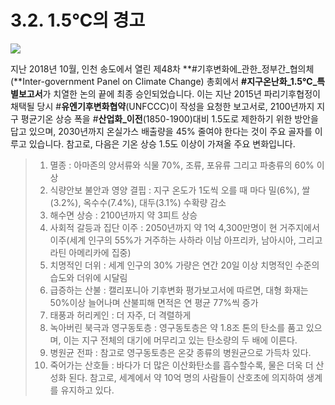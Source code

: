 # 3.2. 1.5℃의 경고

![](http://newsroom.etomato.com/userfiles/NISI20181001_0014512889.jpg)

지난 2018년 10월, 인천 송도에서 열린 제48차 **\#기후변화에\_관한\_정부간\_협의체\(**Inter-government Panel on Climate Change\) 총회에서 **\#지구온난화\_1.5℃\_특별보고서**가 치열한 논의 끝에 최종 승인되었습니다. 이는 지난 2015년 파리기후협정이 채택될 당시 \#**유엔기후변화협약**\(UNFCCC\)이 작성을 요청한 보고서로, 2100년까지 지구 평균기온 상승 폭을 \#**산업화\_이전**\(1850-1900\)대비 1.5도로 제한하기 위한 방안을 답고 있으며, 2030년까지 온실가스 배출량을 45% 줄여야 한다는 것이 주요 골자를 이루고 있습니다. 참고로, 다음은 기온 상승 1.5도 이상이 가져올 주요 변화입니다.

> 1. 멸종 : 아마존의 양서류와 식물 70%, 조류, 포유류 그리고 파충류의 60% 이상
> 2. 식량안보 불안과 영양 결핍 : 지구 온도가 1도씩 오를 때 마다 밀\(6%\), 쌀\(3.2%\), 옥수수\(7.4%\), 대두\(3.1%\) 수확량 감소
> 3. 해수면 상승 : 2100년까지 약 3피트 상승
> 4. 사회적 갈등과 집단 이주 : 2050년까지 약 1억 4,300만명이 현 거주지에서 이주\(세계 인구의 55%가 거주하는 사하라 이남 아프리카, 남아시아, 그리고 라틴 아메리카에 집중\)
> 5. 치명적인 더위 : 세계 인구의 30% 가량은 연간 20일 이상 치명적인 수준의 습도와 더위에 시달림
> 6. 급증하는 산불 : 캘리포니아 기후변화 평가보고서에 따르면, 대형 화재는 50%이상 늘어나며 산불피해 면적은 연 평균 77%씩 증가
> 7. 태풍과 허리케인 : 더 자주, 더 격렬하게
> 8. 녹아버린 북극과 영구동토층 : 영구동토층은 약 1.8조 톤의 탄소를 품고 있으며, 이는 지구 전체의 대기에 머무리고 있는 탄소량의 두 배에 이른다.
> 9. 병원균 전파 : 참고로 영구동토층은 온갖 종류의 병원균으로 가득차 있다.
> 10. 죽어가는 산호들 : 바다가 더 많은 이산화탄소를 흡수할수록, 물은 더욱 더 산성화 된다. 참고로, 세계에서 약 10억 명의 사람들이 산호초에 의지하여 생계를 유지하고 있다.

## 

